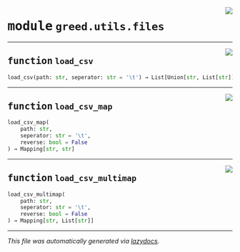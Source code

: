 <!-- markdownlint-disable -->

<a href="https://github.com/ucsb-seclab/greed/tree/main/greed/utils/files.py#L0"><img align="right" style="float:right;" src="https://img.shields.io/badge/-source-cccccc?style=flat-square"></a>

# <kbd>module</kbd> `greed.utils.files`





---

<a href="https://github.com/ucsb-seclab/greed/tree/main/greed/utils/files.py#L5"><img align="right" style="float:right;" src="https://img.shields.io/badge/-source-cccccc?style=flat-square"></a>

## <kbd>function</kbd> `load_csv`

```python
load_csv(path: str, seperator: str = '\t') → List[Union[str, List[str]]]
```






---

<a href="https://github.com/ucsb-seclab/greed/tree/main/greed/utils/files.py#L10"><img align="right" style="float:right;" src="https://img.shields.io/badge/-source-cccccc?style=flat-square"></a>

## <kbd>function</kbd> `load_csv_map`

```python
load_csv_map(
    path: str,
    seperator: str = '\t',
    reverse: bool = False
) → Mapping[str, str]
```






---

<a href="https://github.com/ucsb-seclab/greed/tree/main/greed/utils/files.py#L14"><img align="right" style="float:right;" src="https://img.shields.io/badge/-source-cccccc?style=flat-square"></a>

## <kbd>function</kbd> `load_csv_multimap`

```python
load_csv_multimap(
    path: str,
    seperator: str = '\t',
    reverse: bool = False
) → Mapping[str, List[str]]
```








---

_This file was automatically generated via [lazydocs](https://github.com/ml-tooling/lazydocs)._

